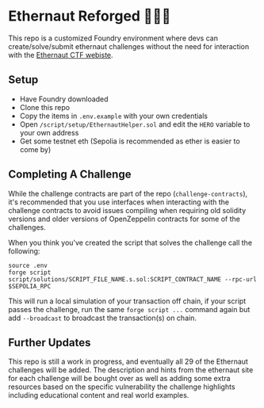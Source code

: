 # Ethernaut Reforged 👩‍🚀🔨

This repo is a customized Foundry environment where devs can create/solve/submit ethernaut challenges without the need for interaction with the [Ethernaut CTF webiste](https://ethernaut.openzeppelin.com/). 

## Setup

- Have Foundry downloaded
- Clone this repo
- Copy the items in `.env.example` with your own credentials
- Open `/script/setup/EthernautHelper.sol` and edit the `HERO` variable to your own address
- Get some testnet eth (Sepolia is recommended as ether is easier to come by)

## Completing A Challenge

While the challenge contracts are part of the repo (`challenge-contracts`), it's recommended that you use interfaces when interacting with the challenge contracts to avoid issues compiling when requiring old solidity versions and older versions of OpenZeppelin contracts for some of the challenges.

When you think you've created the script that solves the challenge call the following:
```
source .env
forge script script/solutions/SCRIPT_FILE_NAME.s.sol:SCRIPT_CONTRACT_NAME --rpc-url $SEPOLIA_RPC
```

This will run a local simulation of your transaction off chain, if your script passes the challenge, run the same `forge script ...` command again but add `--broadcast` to broadcast the transaction(s) on chain.

## Further Updates

This repo is still a work in progress, and eventually all 29 of the Ethernaut challenges will be added. The description and hints from the ethernaut site for each challenge will be bought over as well as adding some extra resources based on the specific vulnerability the challenge highlights including educational content and real world examples.
